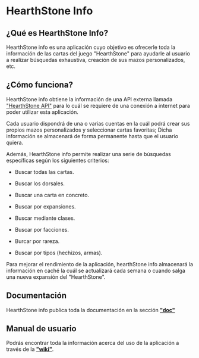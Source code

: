 # HearthStone Info

## ¿Qué es HearthStone Info?

HearthStone info es una aplicación cuyo objetivo es ofrecerle toda la información de las cartas del juego "HearthStone" para ayudarle al usuario a realizar búsquedas exhaustiva, creación de sus mazos personalizados, etc.



## ¿Cómo funciona?

HearthStone info obtiene la información de una API externa llamada ["HearthStone API"](http://hearthstoneapi.com/) para lo cuál se requiere de una conexión a internet para poder utilizar esta aplicación.

Cada usuario dispondrá de una o varias cuentas en la cuál podrá crear sus propios mazos personalizados y seleccionar cartas favoritas; Dicha información se almacenará de forma permanente hasta que el usuario quiera.

Además, HearthStone info permite realizar una serie de búsquedas específicas según los siguientes criterios:

- Buscar todas las cartas.

- Buscar los dorsales.

- Buscar una carta en concreto.

- Buscar por expansiones.

- Buscar mediante clases.

- Buscar por facciones.

- Burcar por rareza.

- Buscar por tipos (hechizos, armas).


Para mejorar el rendimiento de  la aplicación, hearthStone info almacenará la información en caché la cuál se actualizará cada semana o cuando salga una nueva expansión del "HearthStone".

## Documentación

HearthStone info publica toda la documentación en la sección [**"doc"**](doc)

## Manual de usuario

Podrás encontrar toda la información acerca del uso de la aplicación a través de la [**"wiki"**](https://github.com/Cristoto/hearthStoneInfo/wiki).
